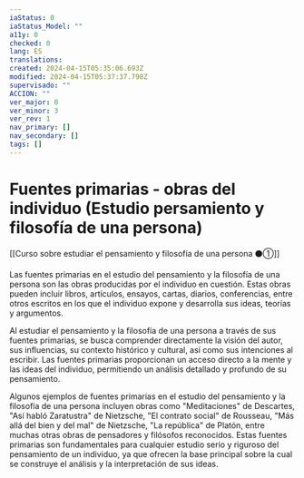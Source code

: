```yaml
---
iaStatus: 0
iaStatus_Model: ""
a11y: 0
checked: 0
lang: ES
translations: 
created: 2024-04-15T05:35:06.693Z
modified: 2024-04-15T05:37:37.798Z
supervisado: ""
ACCION: ""
ver_major: 0
ver_minor: 3
ver_rev: 1
nav_primary: []
nav_secondary: []
tags: []
---
```

# Fuentes primarias - obras del individuo (Estudio persamiento y filosofía de una persona)

[[Curso sobre estudiar el pensamiento y filosofía de una persona ⚫①]]

Las fuentes primarias en el estudio del pensamiento y la filosofía de una persona son las obras producidas por el individuo en cuestión. Estas obras pueden incluir libros, artículos, ensayos, cartas, diarios, conferencias, entre otros escritos en los que el individuo expone y desarrolla sus ideas, teorías y argumentos.

Al estudiar el pensamiento y la filosofía de una persona a través de sus fuentes primarias, se busca comprender directamente la visión del autor, sus influencias, su contexto histórico y cultural, así como sus intenciones al escribir. Las fuentes primarias proporcionan un acceso directo a la mente y las ideas del individuo, permitiendo un análisis detallado y profundo de su pensamiento.

Algunos ejemplos de fuentes primarias en el estudio del pensamiento y la filosofía de una persona incluyen obras como "Meditaciones" de Descartes, "Así habló Zaratustra" de Nietzsche, "El contrato social" de Rousseau, "Más allá del bien y del mal" de Nietzsche, "La república" de Platón, entre muchas otras obras de pensadores y filósofos reconocidos. Estas fuentes primarias son fundamentales para cualquier estudio serio y riguroso del pensamiento de un individuo, ya que ofrecen la base principal sobre la cual se construye el análisis y la interpretación de sus ideas.
